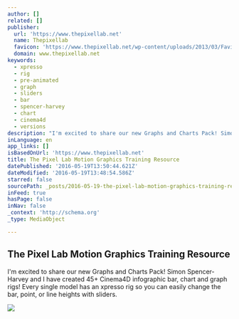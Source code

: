 ```yaml
---
author: []
related: []
publisher:
  url: 'https://www.thepixellab.net'
  name: Thepixellab
  favicon: 'https://www.thepixellab.net/wp-content/uploads/2013/03/Favicon1.jpg'
  domain: www.thepixellab.net
keywords:
  - xpresso
  - rig
  - pre-animated
  - graph
  - sliders
  - bar
  - spencer-harvey
  - chart
  - cinema4d
  - versions
description: "I'm excited to share our new Graphs and Charts Pack! Simon Spencer-Harvey and I have created 45+ Cinema4D infographic bar, chart and graph rigs! Every single model has an xpresso rig so you can easily change the bar, point, or line heights with sliders."
inLanguage: en
app_links: []
isBasedOnUrl: 'https://www.thepixellab.net'
title: The Pixel Lab Motion Graphics Training Resource
datePublished: '2016-05-19T13:50:44.621Z'
dateModified: '2016-05-19T13:48:54.586Z'
starred: false
sourcePath: _posts/2016-05-19-the-pixel-lab-motion-graphics-training-resource.md
inFeed: true
hasPage: false
inNav: false
_context: 'http://schema.org'
_type: MediaObject

---
```

<article style=""><h1>The Pixel Lab Motion Graphics Training Resource</h1><p>I'm excited to share our new Graphs and Charts Pack! Simon Spencer-Harvey and I have created 45+ Cinema4D infographic bar, chart and graph rigs! Every single model has an xpresso rig so you can easily change the bar, point, or line heights with sliders.</p><img src="https://www.thepixellab.net/wp-content/uploads/2016/05/MarvinCover2-648x365.jpg" /></article>
